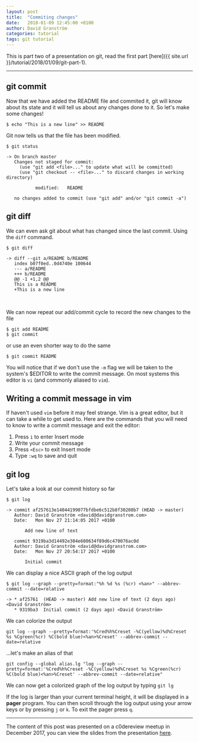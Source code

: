 ```yaml
---
layout: post
title:  "Commiting changes"
date:   2018-01-09 12:45:00 +0100
author: David Granström
categories: tutorial
tags: git tutorial
---
```


This is part two of a presentation on git, read the first part [here]({{ site.url }}/tutorial/2018/01/09/git-part-1).

---

## git commit

Now that we have added the README file and commited it, git will know about its state and it will tell us about any changes done to it. So let's make some changes!

```shell
$ echo "This is a new line" >> README
```

Git now tells us that the file has been modified.

```shell
$ git status

-> On branch master
   Changes not staged for commit:
     (use "git add <file>..." to update what will be committed)
     (use "git checkout -- <file>..." to discard changes in working directory)

           modified:   README

   no changes added to commit (use "git add" and/or "git commit -a")
```


## git diff

We can even ask git about what has changed since the last commit. Using the `diff` command.

```shell
$ git diff

-> diff --git a/README b/README
   index b07f0ed..0d4740e 100644
   --- a/README
   +++ b/README
   @@ -1 +1,2 @@
   This is a README
   +This is a new line
```


<br/>

We can now repeat our add/commit cycle to record the new changes to the file

```shell
$ git add README
$ git commit
```

or use an even shorter way to do the same

```shell
$ git commit README
```

You will notice that if we don't use the `-m` flag we will be taken to the system's $EDITOR to write the commit message. On most systems this editor is `vi` (and commonly aliased to `vim`).

## Writing a commit message in vim

If haven't used `vim` before it may feel strange. Vim is a great editor, but it can take a while to get used to. Here are the commands that you will need to know to write a commit message and exit the editor:

1. Press `i` to enter Insert mode
2. Write your commit message
3. Press `<Esc>` to exit Insert mode
4. Type `:wq` to save and quit


## git log

Let's take a look at our commit history so far

```shell
$ git log

-> commit af257613e14044199077bfdbe6c512b8f30208b7 (HEAD -> master)
   Author: David Granström <david@davidgranstrom.com>
   Date:   Mon Nov 27 21:14:05 2017 +0100

       Add new line of text

   commit 9319ba3d14492e304e600634f89d6c470076ac0d
   Author: David Granström <david@davidgranstrom.com>
   Date:   Mon Nov 27 20:54:17 2017 +0100

       Initial commit
```

We can display a nice ASCII graph of the log output

```shell
$ git log --graph --pretty=format:"%h %d %s (%cr) <%an>" --abbrev-commit --date=relative

-> * af25761  (HEAD -> master) Add new line of text (2 days ago) <David Granström>
   * 9319ba3  Initial commit (2 days ago) <David Granström>
```

We can colorize the output

```shell
git log --graph --pretty=format:'%Cred%h%Creset -%C(yellow)%d%Creset %s %Cgreen(%cr) %C(bold blue)<%an>%Creset' --abbrev-commit --date=relative
```

...let's make an alias of that

```shell
git config --global alias.lg "log --graph --pretty=format:'%Cred%h%Creset -%C(yellow)%d%Creset %s %Cgreen(%cr) %C(bold blue)<%an>%Creset' --abbrev-commit --date=relative"
```

We can now get a colorized graph of the log output by typing `git lg`

If the log is larger than your current terminal height, it will be displayed in a **pager** program. You can then scroll through the log output using your arrow keys or by pressing `j` or `k`. To exit the pager press `q`.

---

The content of this post was presented on a c0dereview meetup in December 2017, you can view the slides from the presentation [here](https://davidgranstrom.github.io/git-presentation).

